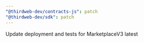 ```yaml
---
"@thirdweb-dev/contracts-js": patch
"@thirdweb-dev/sdk": patch
---
```


Update deployment and tests for MarketplaceV3 latest
